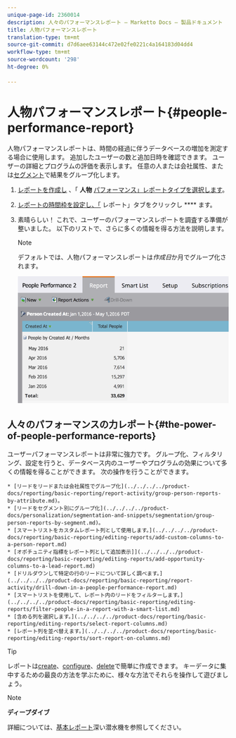 ```yaml
---
unique-page-id: 2360014
description: 人々のパフォーマンスレポート — Marketto Docs — 製品ドキュメント
title: 人物パフォーマンスレポート
translation-type: tm+mt
source-git-commit: d7d6aee63144c472e02fe0221c4a164183d04dd4
workflow-type: tm+mt
source-wordcount: '298'
ht-degree: 0%

---
```



# 人物パフォーマンスレポート{#people-performance-report}

人物パフォーマンスレポートは、時間の経過に伴うデータベースの増加を測定する場合に使用します。 追加したユーザーの数と追加日時を確認できます。 ユーザーの詳細とプログラムの評価を表示します。 任意の人または会社属性、または[セグメント](../../../../product-docs/personalization/segmentation-and-snippets/segmentation/create-a-segmentation.md)で結果をグループ化します。

1. [レポートを作成し](../../../../product-docs/reporting/basic-reporting/creating-reports/create-a-report-in-a-program.md) 、「 **人物** [パフォーマンス」レポートタイプを選択します](report-type-overview.md)。
1. [レポートの時間枠を設定し、「](../../../../product-docs/reporting/basic-reporting/editing-reports/change-a-report-time-frame.md) レポート」タブをクリックし **** ます。
1. 素晴らしい！ これで、ユーザーのパフォーマンスレポートを調査する準備が整いました。 以下のリストで、さらに多くの情報を得る方法を説明します。

   >[!NOTE]
   >
   >デフォルトでは、人物パフォーマンスレポートは&#x200B;*作成日*&#x200B;か月でグループ化されます。

   ![](assets/one.png)

## 人々のパフォーマンスの力レポート{#the-power-of-people-performance-reports}

ユーザーパフォーマンスレポートは非常に強力です。 グループ化、フィルタリング、設定を行うと、データベース内のユーザーやプログラムの効果について多くの情報を得ることができます。
次の操作を行うことができます。

    * [リードをリードまたは会社属性でグループ化](../../../../product-docs/reporting/basic-reporting/report-activity/group-person-reports-by-attribute.md)。
    * [リードをセグメント別にグループ化](../../../../product-docs/personalization/segmentation-and-snippets/segmentation/group-person-reports-by-segment.md)。
    * [スマートリストをカスタムレポート列として使用します。](../../../../product-docs/reporting/basic-reporting/editing-reports/add-custom-columns-to-a-person-report.md)
    * [オポチュニティ指標をレポート列として追加表示]](../../../../product-docs/reporting/basic-reporting/editing-reports/add-opportunity-columns-to-a-lead-report.md)
    * [ドリルダウンして特定の行のリードについて詳しく調べます。](../../../../product-docs/reporting/basic-reporting/report-activity/drill-down-in-a-people-performance-report.md)
    * [スマートリストを使用して、レポート内のリードをフィルターします。](../../../../product-docs/reporting/basic-reporting/editing-reports/filter-people-in-a-report-with-a-smart-list.md)
    * [含める列を選択します。](../../../../product-docs/reporting/basic-reporting/editing-reports/select-report-columns.md)
    * [レポート列を並べ替えます。](../../../../product-docs/reporting/basic-reporting/editing-reports/sort-report-on-columns.md)

>[!TIP]
>
>レポートは[create](../../../../product-docs/reporting/basic-reporting/creating-reports/create-a-report-in-a-program.md)、[configure](http://docs.marketo.com/display/docs/basic+reporting)、[delete](../../../../product-docs/reporting/basic-reporting/report-activity/delete-a-report.md)で簡単に作成できます。 キーデータに集中するための最良の方法を学ぶために、様々な方法でそれらを操作して遊びましょう。

>[!NOTE]
>
>**ディープダイブ**
>
>
>詳細については、[基本レポート](http://docs.marketo.com/display/docs/basic+reporting)深い潜水機を参照してください。

